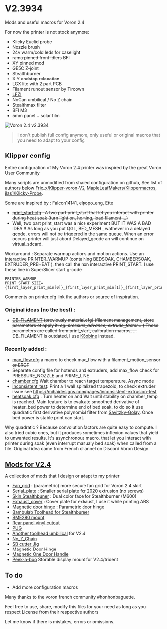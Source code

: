 # V2.3934 #
Mods and useful macros for Voron 2.4

For now the printer is not stock anymore:
- ~~Klicky~~  Euclid probe
- Nozzle brush
- 24v warm/cold leds for caselight
- ~~rama pinned front idlers~~ BFI
- XY pinned mod
- GE5C Z-joint
- Stealthburner
- X Y endstop relocation
- LGX lite with 2 part PCB
- Filament runout sensor by Tircown
- [LFZI](https://github.com/falcon14141/Voron_Mods/tree/master/Lovely%20Frog%20Z%20Idler) 
- NoCan umbilical / No Z chain
- Stealthmax filter
- BFI M3
- 5mm panel + solar film



![Voron 2.4 v2.3934](./Images/v2.3934_20230624.jpg)

> I don't publish full config anymore, only useful or original macros
> that you need to adapt to your config.

## Klipper config ##

Entire configuration of My Voron 2.4 printer
was inspired by the great Voron User Community

Many scripts are unmodified from shared configuration on github, See list of authors below 
[Frix_x/Klipper-voron-V2](https://github.com/Frix-x/klipper-voron-V2),
[MapleLeafMakers/Klippermacros](https://github.com/MapleLeafMakers/KlipperMacros),
[jlas1/Klicky-Probe](https://github.com/jlas1/Klicky-Probe).

Some are inspired by : Falcon14141, elpopo_eng, Ette

- ~~[print_start.cfg](./klipper_config/macros/print_base/print_start.cfg) : A two part print_start that let you interact with printer during heat soak (turn light on, homing, load filament ...)~~
- Well, two part print_start was a nice experiment BUT IT WAS A BAD IDEA !! As long as you put QGL, BED_MESH , wathever in a delayed gcode, errors will not be triggered in the same queue. When an error occurs printer will just abord Delayed_gcode an will continue on virtual_sdcard.

Workaround : Separate warmup actions and motion actions. Use an interactive PRINTER_WARMUP (containing BEDSOAK, CHAMBERSOAK, EXTRUDER_PREHEAT ), then call the non interactive PRINT_START.  I use these line in SuperSlicer start g-code
```
PRINTER_WARMUP
PRINT_START SIZE={first_layer_print_min[0]}_{first_layer_print_min[1]}_{first_layer_print_max[0]}_{first_layer_print_max[1]}
```

Comments on printer.cfg link the authors or source of inspiration.  

### Original ideas (no the best) : ###
- ~~[DB_FILAMENT](./klipper_config/macros/db_settings/)  (previously material.cfg) (filament management, store parameters et apply it: _eg. pressure_advance, extrude_factor..._ )
Those parameters are called from print_start, calibration macros, ...~~
DB_FILAMENT is outdated, I use [KBobine](https://github.com/fbeauKmi/kbobine_filament_settings) instead.

### Recently added : ###
- [max_flow.cfg](./klipper_config/macros/calibration/max_flow_calibrate.cfg) a macro to check max_flow ~~with a filament_motion_sensor or ERCF~~
- Separate config file for hotends and extruders, add max_flow check for PRESSURE_NOZZLE and PRIME_LINE
- [chamber.cfg](./klipper_config/macros/heating/chamber.cfg)
Wait chamber to reach target temperature. Async mode
- [inconsistent_test](./klipper_config/macros/calibration/inconsistent_test.cfg): 
Print a 1 wall spiralized trapezoid, to check extruder issue see https://mihaidesigns.com/pages/inconsistent-extrusion-test
- [heatsoak.cfg](./klipper_config/macros/hardware_functions/heating/heatsoak.cfg) . Turn heater on and Wait until stability on chamber_temp is reached.
Main feature is to evaluate smoothed derivative of heater_bed power to determine end of bed soak. to do so it use quadratic first derivative polynomial filter from [Savitzky-Golay](https://en.wikipedia.org/wiki/Savitzky%E2%80%93Golay_filter). Once bed power is stable print can start.


Why quadratic ? Because convolution factors are quite easy to compute. I also tried cubic ones, but it produces sometimes inflexion values that yield to unwanted results.
It's asynchronous macro. that let you interact with printer during soak (even interrupt manualy bed soak) when called from a file.
Original idea came from French channel on Discord Voron Design. 

## [Mods for V2.4](./mods)

A collection of mods that I design or adapt to my printer


- [Fan_grid](./mods/fan_grid/) : (parametric) more secure fan grid for Voron 2.4 skirt
- [Serial_plate](./mods/serial_plate) : Smaller serial plate for 2020 extrusion (no screws)
- [Skin Stealthbuner](./mods/skin_stealthburner/) : Dual color face for Stealthburner (M600)
- [Exhaust_cover](./mods/exhaust_cover/) : Cover plate for exhaust, I use it while printing ABS
- [Magnetic door hinge](./mods/magnetic_door_hinge/) : Parametric door hinge
- [Bambulab Toolhead for Stealthburner](./mods/bambulab_th_for_SB/)
- [BME280 mount](./mods/bme280_extrusion_mount/)
- [Rear panel vinyl cutout](./mods/backplate/)
- [PUG](./mods/PUG/)
- [Another toolhead umbilical](./mods/another_toolhead_umbilical/) for V2.4 
- [No_Z_Chain](./mods/no_z_chain/) 
- [SB cutter Jig](./mods/SB_cutter_jig/)
- [Magnetic Door Hinge](./mods/magnetic_door_hinge/)
- [Magnetic One Door Handle](./mods/magnetic_onedoor_handle/)
- [Peek-a-boo](./mods/peek-a-boo/) Storable display mount for V2.4/trident 
## To do ##
- Add more configuration macros

Many thanks to the voron french community #honhonbaguette.

Feel free to use, share, modify this files for your need as long as you respect License from their respective authors

Let me know if there is mistakes, errors or omissions. 
